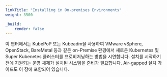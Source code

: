 ```yaml
---
linkTitle: "Installing in On-premises Environments"
weight: 3500

_build:
    render: false
---
```


이 챕터에서는 KubePoP 또는 Kubeadm을 사용하여 VMware vSphere, OpenStack, BareMetal 등과 같은 on-Premise 환경에서 새로운 Kubernetes 및 Super Kubenetes 클러스터를 프로비저닝하는 방법을 시연합니다. 설치를 시작하기 전에 지원되는 운영 체제가 설치된 시스템을 준비가 필요합니다. Air-gapped 설치 가이드도 이 장에 포함되어 있습니다.